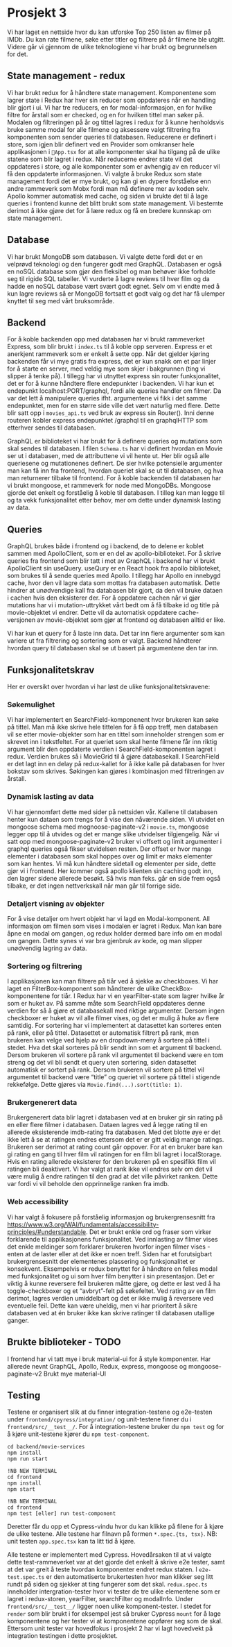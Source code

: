 # Prosjekt 3

Vi har laget en nettside hvor du kan utforske Top 250 listen av filmer på IMDb. Du kan rate filmene, søke etter titler og filtrere på år filmene ble utgitt. Videre går vi gjennom de ulike teknologiene vi har brukt og begrunnelsen for det.

## State management - redux
Vi har brukt redux for å håndtere state management. Komponentene som lagrer state i Redux har hver sin reducer som oppdateres når en handling blir gjort i ui. Vi har tre reducers, en for modal-informasjon, en for hvilke filtre for årstall som er checked, og en for hvilken tittel man søker på. Modalen og filtreringen på år og tittel lagres i redux for å kunne henholdsvis bruke samme modal for alle filmene og aksessere valgt filtrering fra komponenten som sender queries til databasen. Reducerene er definert i store, som igjen blir definert ved en Provider som omkranser hele applikasjonen i `App.tsx` for at alle komponenter skal ha tilgang på de ulike statene som blir lagret i redux. Når reducerne endrer state vil det oppdateres i store, og alle komponenter som er avhengig av en reducer vil få den oppdaterte informasjonen. Vi valgte å bruke Redux som state management fordi det er mye brukt, og kan gi en dypere forståelse enn andre rammeverk som Mobx fordi man må definere mer av koden selv. Apollo kommer automatisk med cache, og siden vi brukte det til å lage queries i frontend kunne det blitt brukt som state management. Vi bestemte derimot å ikke gjøre det for å lære redux og få en bredere kunnskap om state management.

## Database
Vi har brukt MongoDB som databasen. Vi valgte dette fordi det er en velprøvd teknologi og den fungerer godt med GraphQL. Databasen er også en noSQL database som gjør den fleksibel og man behøver ikke forholde seg til rigide SQL tabeller. Vi vurderte å lagre reviews til hver film og da hadde en noSQL database vært svært godt egnet. Selv om vi endte med å kun lagre reviews så er MongoDB fortsatt et godt valg og det har få ulemper knyttet til seg med vårt bruksområde. 

## Backend
For å koble backenden opp med databasen har vi brukt rammeverket Express, som blir brukt i `index.ts` til å koble opp serveren. Express er et anerkjent rammeverk som er enkelt å sette opp. Når det gjelder kjøring backenden får vi mye gratis fra express, det er kun snakk om et par linjer for å starte en server, med veldig mye som skjer i bakgrunnen (ting vi slipper å tenke på). I tillegg har vi utnyttet express sin router funksjonalitet, det er for å kunne håndtere flere endepunkter i backenden. Vi har kun et endepunkt localhost:PORT/graphql, fordi alle queries handler om filmer. Da var det lett å manipulere queries ifht. argumentene vi fikk i det samme endepunktet, men for en større side ville det vært naturlig med flere. Dette blir satt opp i `movies_api.ts` ved bruk av express sin Router(). Inni denne routeren kobler express endepunktet /graphql til en graphqlHTTP som etterhver sendes til databasen.

GraphQL er biblioteket vi har brukt for å definere queries og mutations som skal sendes til databasen. I filen `Schema.ts` har vi definert hvordan en Movie ser ut i databasen, med de attributtene vi vil hente ut. Her blir også alle queriesene og mutationenes definert. De sier hvilke potensielle argumenter man kan få inn fra frontend, hvordan queriet skal se ut til databasen, og hva man returnerer tilbake til frontend. For å koble backenden til databasen har vi brukt mongoose, et rammeverk for node med MongoDBs. Mongoose gjorde det enkelt og forståelig å koble til databasen. I tilleg kan man legge til og ta vekk funksjonalitet etter behov, mer om dette under dynamisk lasting av data.
 
## Queries
GraphQL brukes både i frontend og i backend, de to delene er koblet sammen med ApolloClient, som er en del av apollo-biblioteket.
For å skrive queries fra frontend som blir tatt i mot av GraphQL i backend har vi brukt ApolloClient sin useQuery. useQury er en React hook fra apollo biblioteket, som brukes til å sende queries med Apollo. I tillegg har Apollo en innebygd cache, hvor den vil lagre data som mottas fra databasen automatisk. Dette hindrer at unødvendige kall fra databasen blir gjort, da den vil bruke dataen i cachen hvis den eksisterer der. For å oppdatere cachen når vi gjør mutations har vi i mutation-uttrykket vårt bedt om å få tilbake id og title på movie-objektet vi endrer. Dette vil da automatisk oppdatere cache-versjonen av movie-objektet som gjør at frontend og databasen alltid er like.

Vi har kun et query for å laste inn data. Det tar inn flere argumenter som kan variere ut fra filtrering og sortering som er valgt. Backend håndterer hvordan query til databasen skal se ut basert på argumentene den tar inn.

## Funksjonalitetskrav 
Her er oversikt over hvordan vi har løst de ulike funksjonalitetskravene:

### Søkemulighet
Vi har implementert en SearchField-komponenent hvor brukeren kan søke på tittel. Man må ikke skrive hele tittelen for å få opp treff, men databasen vil se etter movie-objekter som har en tittel som inneholder strengen som er skrevet inn i tekstfeltet. For at queriet som skal hente filmene får inn riktig argument blir den oppdaterte verdien i SearchField-komponenten lagret i redux. Verdien brukes så i MovieGrid til å gjøre databasekall. I SearchField er det lagt inn en delay på redux-kallet for å ikke kalle på databasen for hver bokstav som skrives. Søkingen kan gjøres i kombinasjon med filtreringen av årstall.

### Dynamisk lasting av data
Vi har gjennomført dette med sider på nettsiden vår. Kallene til databasen henter kun dataen som trengs for å vise den nåværende siden. Vi utvidet en mongoose schema med mognoose-paginate-v2 i `movie.ts`, mongoose legger opp til å utvides og det er mange slike utvidelser tilgjengelig. Når vi satt opp med mongoose-paginate-v2 bruker vi offsett og limit argumenter i graphql queries også fikser utvidelsen resten. Der offset er hvor mange elementer i databasen som skal hoppes over og limit er maks elementer som kan hentes. Vi må kun håndtere sidetall og elementer per side, dette gjør vi i frontend.
Her kommer også apollo klienten sin caching godt inn, den lagrer sidene allerede besøkt. Så hvis man feks. går en side frem også tilbake, er det ingen nettverkskall når man går til forrige side.

### Detaljert visning av objekter
For å vise detaljer om hvert objekt har vi lagd en Modal-komponent. All informasjon om filmen som vises i modalen er lagret i Redux. Man kan bare åpne en modal om gangen, og redux holder dermed bare info om en modal om gangen. Dette synes vi var bra gjenbruk av kode, og man slipper unødvendig lagring av data.

### Sortering og filtrering
I applikasjonen kan man filtrere på tiår ved å sjekke av checkboxes. Vi har laget en FilterBox-komponent som håndterer de ulike CheckBox-komponentene for tiår. I Redux har vi en yearFilter-state som lagrer hvilke år som er huket av. På samme måte som SearchField oppdateres denne verdien for så å gjøre et databasekall med riktige argumenter. Dersom ingen checkboxer er huket av vil alle filmer vises, og det er mulig å huke av flere samtidig.
For sortering har vi implementert at datasettet kan sorteres enten på rank, eller på tittel. Datasettet er automatisk filtrert på rank, men brukeren kan velge ved hjelp av en dropdown-meny å sortere på tittel i stedet. Hva det skal sorteres på blir sendt inn som et argument til backend. Dersom brukeren vil sortere på rank vil argumentet til backend være en tom streng og det vil bli sendt et query uten sortering, siden datasettet automatisk er sortert på rank. Dersom brukeren vil sortere på tittel vil argumentet til backend være “title” og queriet vil sortere på tittel i stigende rekkefølge. Dette gjøres via `Movie.find(...).sort(title: 1)`.

### Brukergenerert data
Brukergenerert data blir lagret i databasen ved at en bruker gir sin rating på en eller flere filmer i databasen. Dataen lagres ved å legge rating til en allerede eksisterende imdb-rating fra databasen. Med det blotte øye er det ikke lett å se at ratingen endres ettersom det er er gitt veldig mange ratings. Brukeren ser derimot at rating count går oppover. For at en bruker bare kan gi rating en gang til hver film vil ratingen for en film bli lagret i localStorage. Hvis en rating allerede eksisterer for den brukeren på en spesifikk film vil ratingen bli deaktivert. Vi har valgt at rank ikke vil endres selv om det vil være mulig å endre ratingen til den grad at det ville påvirket ranken. Dette var fordi vi vil beholde den opprinnelige ranken fra imdb.

### Web accessibility 
Vi har valgt å fokusere på forståelig informasjon og brukergrensesnitt fra https://www.w3.org/WAI/fundamentals/accessibility-principles/#understandable. Det er brukt enkle ord og fraser som virker forklarende til applikasjonens funksjonalitet. Ved innlasting av filmer vises det enkle meldinger som forklarer brukeren hvorfor ingen filmer vises - enten at de laster eller at det ikke er noen treff. Siden har et forutsigbart brukergrensesnitt der elementenes plassering og funksjonalitet er konsekvent. Eksempelvis er redux benyttet for å håndtere en felles modal med funksjonalitet og ui som hver film benytter i sin presentasjon. Det er viktig å kunne reversere feil brukeren måtte gjøre, og dette er løst ved å ha toggle-checkboxer og et “avbryt”-felt på søkefeltet. Ved rating av en film derimot, lagres verdien umiddelbart og det er ikke mulig å reversere ved eventuelle feil. Dette kan være uheldig, men vi har prioritert å sikre databasen ved at én bruker ikke kan skrive ratinger til databasen utallige ganger.

## Brukte biblioteker - **TODO**
I frontend har vi tatt mye i bruk material-ui for å style komponenter. 
Har allerede nevnt GraphQL, Apollo, Redux, express, mongoose og mongoose-paginate-v2 
Brukt mye material-UI

## Testing
Testene er organisert slik at du finner integration-testene og e2e-testen under `frontend/cpyress/integration/` og unit-testene finner du i `frontend/src/__test__/`. For å integration-testene bruker du `npm test` og for å kjøre unit-testene kjører du `npm test-component`. 

```
cd backend/movie-services
npm install
npm run start

!NB NEW TERMINAL
cd frontend
npm install
npm start

!NB NEW TERMINAL
cd frontend
npm test [eller] run test-component
```

Deretter får du opp et Cypress-vindu hvor du kan klikke på filene for å kjøre de ulike testene. Alle testene har filnavn på formen `*.spec.{ts, tsx}`. NB: unit testen `app.spec.tsx` kan ta litt tid å kjøre. 

Alle testene er implementert med Cypress. Hovedårsaken til at vi valgte dette test-rammeverket var at det gjorde det enkelt å skrive e2e tester, samt at det var greit å teste hvordan komponenter endret redux staten. I `e2e-test.spec.ts` er den automatiserte brukertesten hvor man klikker seg litt rundt på siden og sjekker at ting fungerer som det skal. `redux.spec.ts` inneholder intergration-tester hvor vi tester de tre ulike elementene som er lagret i redux-storen, yearFilter, searchFilter og modalInfo. Under `frontend/src/__test__/` ligger noen ulike komponent-tester. I stedet for `render` som blir brukt i for eksempel jest så bruker Cypress `mount` for å lage komponentene og her tester vi at komponentene oppfører seg som de skal. Ettersom unit tester var hovedfokus i prosjekt 2 har vi lagt hovedvekt på integration testingen i dette prosjektet.
